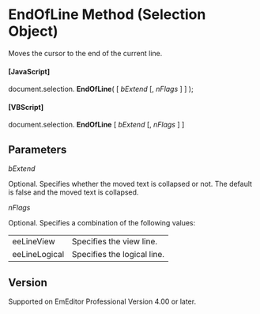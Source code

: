 # EndOfLine Method (Selection Object)

Moves the cursor to the end of the current line.

#### \[JavaScript\]

document.selection. **EndOfLine**( \[ _bExtend_ \[, _nFlags_ \] \] );

#### \[VBScript\]

document.selection. **EndOfLine** \[ _bExtend_ \[, _nFlags_ \] \]

## Parameters

_bExtend_

Optional. Specifies whether the moved text is collapsed or not. The default
is false and the moved text is collapsed.

_nFlags_

Optional. Specifies a combination of the following values:

|     |     |
| --- | --- |
| eeLineView | Specifies the view line. |
| eeLineLogical | Specifies the logical line. |

## Version

Supported on EmEditor Professional Version 4.00 or later.